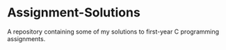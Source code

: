 # Assignment-Solutions
A repository containing some of my solutions to first-year C programming assignments.
